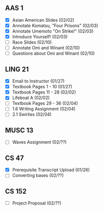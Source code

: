 ## AAS 1
* [x]  Asian American Slides (02/02)
* [x] Annotate Komatsu, "Four Prisons" (02/03)
* [x] Annotate Umemoto "On Strike!" (02/03)
* [x] Introduce Yourself! (02/03)
* [ ] Race Slides (02/10)
* [ ] Annotate Omi and Winant (02/10)
* [ ] Questions about Omi and Winant (02/10)
## LING 21
* [x] Email to Instructor (01/27)
* [x] Textbook Pages 1 - 10 (01/27)
* [x] Textbook Pages 11 - 28 (02/02)
* [x] Lifeboat A (02/02)
* [ ] Textbook Pages 29 - 36 (02/04)
* [ ] 1.6 Writing Assignment (02/04)
* [ ] 2.1 Swirlies (02/04)
## MUSC 13
* [ ] Waves Assignment (02/??)
## CS 47
* [x] Prerequisite Transcript Upload (01/26)
* [ ] Converting bases (02/??)
## CS 152
* [ ] Project Proposal (02/??)